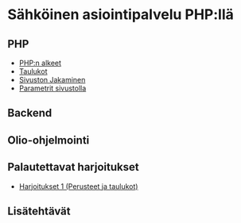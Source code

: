# Sähköinen asiointipalvelu PHP:llä

## PHP

- [PHP:n alkeet](./alkeet1/index.md)<base target="_blank">
- [Taulukot](./taulukot/index.md)<base target="_blank">
- [Sivuston Jakaminen](./sivustonJakaminen/index.md)<base target="_blank">
- [Parametrit sivustolla](./parametrit/index.md)<base target="_blank">

## Backend

## Olio-ohjelmointi

## Palautettavat harjoitukset

- [Harjoitukset 1 (Perusteet ja taulukot)](./harjoitukset1/index.md)<base target="_blank">

## Lisätehtävät